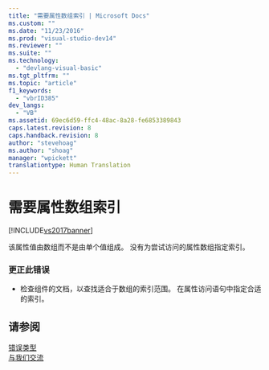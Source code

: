 ```yaml
---
title: "需要属性数组索引 | Microsoft Docs"
ms.custom: ""
ms.date: "11/23/2016"
ms.prod: "visual-studio-dev14"
ms.reviewer: ""
ms.suite: ""
ms.technology: 
  - "devlang-visual-basic"
ms.tgt_pltfrm: ""
ms.topic: "article"
f1_keywords: 
  - "vbrID385"
dev_langs: 
  - "VB"
ms.assetid: 69ec6d59-ffc4-48ac-8a28-fe6853389843
caps.latest.revision: 8
caps.handback.revision: 8
author: "stevehoag"
ms.author: "shoag"
manager: "wpickett"
translationtype: Human Translation
---
```

# 需要属性数组索引
[!INCLUDE[vs2017banner](../../../csharp/includes/vs2017banner.md)]

该属性值由数组而不是由单个值组成。  没有为尝试访问的属性数组指定索引。  
  
### 更正此错误  
  
-   检查组件的文档，以查找适合于数组的索引范围。  在属性访问语句中指定合适的索引。  
  
## 请参阅  
 [错误类型](../../../visual-basic/programming-guide/language-features/error-types.md)   
 [与我们交流](/visual-studio/ide/talk-to-us)